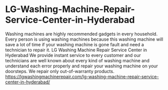 # LG-Washing-Machine-Repair-Service-Center-in-Hyderabad
Washing machines are highly recommended gadgets in every household. Every person is using washing machines because this washing machine will save a lot of time if your washing machine is gone fault and need a technician to repair it. LG Washing Machine Repair Service Center in Hyderabad We provide instant service to every customer and our technicians are well known about every kind of washing machine and understand each error properly and repair your washing machine on your doorsteps. We repair only out-of-warranty products. https://lgwashingmachinerepair.com/lg-washing-machine-repair-service-center-in-hyderabad/ 
